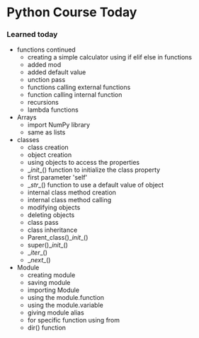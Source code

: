 # Python Course Today
### Learned today

* functions continued
    * creating a simple calculator using if elif else in functions
    * added mod
    * added default value
    * unction pass
    * functions calling external functions
    * function calling internal function
    * recursions
    * lambda functions
* Arrays
    *  import NumPy library
    *   same as lists
* classes
    *   class creation
    *   object creation
    *   using objects to access the properties
    *   \__init__() function to initialize the class property
    *   first parameter 'self'
    *   \__str__() function to use a default value of object
    *   internal class method creation
    *   internal class method calling
    *   modifying objects
    *   deleting objects
    *   class pass
    *   class inheritance
    *   Parent_class()\__init__()
    *   super()\__init__()
    *   \__iter__()
    *   \__next__()
* Module
    *   creating module
    *   saving module
    *   importing Module
    *   using the module.function
    *   using the module.variable
    *   giving module alias
    *   for specific function using from
    *   dir() function
    


